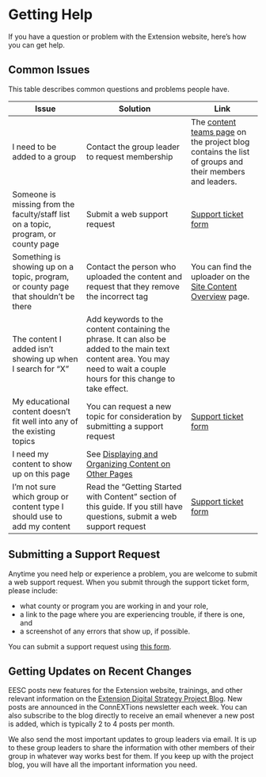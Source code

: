 # Getting Help

If you have a question or problem with the Extension website, here’s how you can get help.

## Common Issues

This table describes common questions and problems people have.

**Issue** | **Solution** | **Link**
----------|--------------|---------
I need to be added to a group | Contact the group leader to request membership | The [content teams page](http://blogs.oregonstate.edu/extensionweb/content-teams/) on the project blog contains the list of groups and their members and leaders.
Someone is missing from the faculty/staff list on a topic, program, or county page | Submit a web support request | [Support ticket form](https://osueesc.atlassian.net/servicedesk/customer/portal/2)
Something is showing up on a topic, program, or county page that shouldn’t be there | Contact the person who uploaded the content and request that they remove the incorrect tag | You can find the uploader on the [Site Content Overview](https://extension.oregonstate.edu/content/overview) page.
The content I added isn’t showing up when I search for “X” | Add keywords to the content containing the phrase. It can also be added to the main text content area. You may need to wait a couple hours for this change to take effect. |
My educational content doesn’t fit well into any of the existing topics | You can request a new topic for consideration by submitting a support request | [Support ticket form](https://osueesc.atlassian.net/servicedesk/customer/portal/2)
I need my content to show up on this page | See [Displaying and Organizing Content on Other Pages](managing-content.md#displaying-and-organizing-content-on-other-pages) |
I’m not sure which group or content type I should use to add my content | Read the “Getting Started with Content” section of this guide. If you still have questions, submit a web support request | [Support ticket form](https://osueesc.atlassian.net/servicedesk/customer/portal/2)

## Submitting a Support Request

Anytime you need help or experience a problem, you are welcome to submit a web support request. When you submit through the support ticket form, please include:

  - what county or program you are working in and your role,
  - a link to the page where you are experiencing trouble, if there is one, and
  - a screenshot of any errors that show up, if possible.

You can submit a support request using [this form](https://osueesc.atlassian.net/servicedesk/customer/portal/2).

## Getting Updates on Recent Changes

EESC posts new features for the Extension website, trainings, and other relevant information on the [Extension Digital Strategy Project Blog](http://blogs.oregonstate.edu/extensionweb/). New posts are announced in the ConnEXTions newsletter each week. You can also subscribe to the blog directly to receive an email whenever a new post is added, which is typically 2 to 4 posts per month.

We also send the most important updates to group leaders via email. It is up to these group leaders to share the information with other members of their group in whatever way works best for them. If you keep up with the project blog, you will have all the important information you need.
